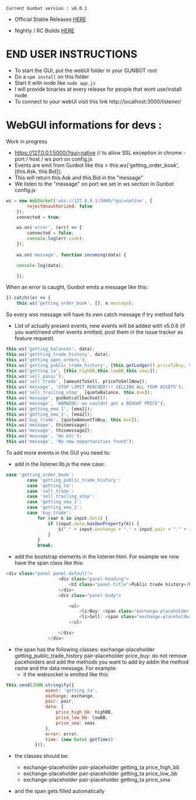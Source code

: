 `Current Gunbot version : v6.0.1`

- Official Stable Releases [HERE](https://github.com/GuntharDeNiro/BTCT/releases)

- Nightly / RC Builds [HERE](https://github.com/GuntharDeNiro/Gunthy/releases)

# END USER INSTRUCTIONS
    
- To start the GUI, put the webUI folder in your GUNBOT root
- Do a `npm install` on this folder
- Start it with node like `node app.js`
- I will provide binaries at every release for people that wont use/install node
- To connect to your webUI visit this link http://localhost:3000/listener/ 

# WebGUI informations for devs :

Work in progress
- https://127.0.0.1:5000/?gui=native // to allow SSL exception in chrome - port / host / ws port on config.js
- Events are emit from Gunbot like this > this.ws('getting_order_book', [this.Ask, this.Bid]);
- This will return this.Ask and this.Bid in the "message"
- We listen to the "message" on port we set in ws section in Gunbot config.js

```javascript
ws = new WebSocket('wss://127.0.0.1:5000/?gui=native', {
		rejectUnauthorized: false
	});
	connected = true;

	ws.on('error', (err) => {
		connected = false;
		console.log(err.code);
	});
	
	ws.on('message', function incoming(data) {

	console.log(data);

	});
```

When an error is caught, Gunbot emits a message like this:

```javascript
}).catch((e) => {
	this.ws('getting_order_book', [], e.message);
```

So every wss message will have its own catch message if try method fails

- List of actually present events, new events will be added with v5.0.6 (if you want/need other events emitted, post them in the issue tracker as feature request)

```javascript
this.ws('getting_balances', data);
this.ws('gettting_trade_history', data);
this.ws('getting_open_orders');
this.ws('getting_public_trade_history', [this.getLedger().priceToBuy, this.getLedger().priceToSell]);
this.ws('getting_ta', [this.highBB,this.lowBB,this.smas]);
this.ws('sell_panic');
this.ws('sell_trade', [amountToSell, priceToSellNow]);
this.ws('message', 'STOP LIMIT REACHED!!! SELLING ALL YOUR ASSETS');
this.ws('sell_trailing_stop', [quoteBalance, this.Ask]);
this.ws('message', gunbotcallbacksell);
this.ws('message', 'WARNING: we couldnt get a BOUGHT PRICE');
this.ws('getting_ema_1', [ema1]);
this.ws('getting_ema_2', [ema2]);
this.ws('buy_trade', [quoteAmountToBuy, this.Ask]);
this.ws('message', thismessage);
this.ws('message', thismessage2);
this.ws('message', 'No btc');
this.ws('message', 'No new opportunities found');
```
To add more events in the GUI you need to:
- add in the listener.lib.js the new case:
```javascript
case 'getting_order_book':
        case 'getting_public_trade_history':
        case 'getting_ta':
        case 'sell_trade':
        case 'sell_trailing_stop':
        case 'getting_ema_1':
        case 'getting_ema_2':
        case 'buy_trade':
            for (var k in input.data) {
                if (input.data.hasOwnProperty(k)) {
                    $("." + input.exchange + "." + input.pair + "." + input.event + "." + k).text(input.data[k]);
                }
            }
            break;
```
- add the bootstrap elements in the listener.html. For example we now have the span class like this:
```javascript
<div class="panel panel-default">
                    <div class="panel-heading">
                        <h3 class="panel-title">Public trade history</h3>
                    </div>
                    <div class="panel-body">

                        <ul>
                            <li>Buy: <span class="exchange-placeholder getting_public_trade_history pair-placeholder price_buy">?</span></li>
                            <li>Sell: <span class="exchange-placeholder getting_public_trade_history pair-placeholder price_sell">?</span></li>
                        </ul>

                    </div>
                </div>
```

- the span has the following classes: exchange-placeholder getting_public_trade_history pair-placeholder price_buy: do not remove paceholders and add the methods you want to add by addin the method name and the data message. For example:
  - it the websocket is emitted like this:
 ```javascript
 this.send(JSON.stringify({
				event: 'getting_ta',
				exchange: exchange,
				pair: pair,
				data: {
					price_high_bb: highBB,
					price_low_bb: lowBB,
					price_sma: smas
				},
				error: error,
				time: (new Date).getTime()
			}));
```
  - the classes should be:
    - exchange-placeholder pair-placeholder getting_ta price_high_bb
    - exchange-placeholder pair-placeholder getting_ta price_low_bb
    - exchange-placeholder pair-placeholder getting_ta price_sma
  
  - and the span gets filled automatically
